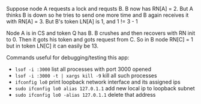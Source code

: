 Suppose node A requests a lock and requsts B. B now has RN[A] = 2. But A thinks B is down so he tries to send one more time and B again receives it with RN[A] = 3. But B's token LN[A] is 1, and 1 != 3 - 1

Node A is in CS and token Q has B. B crushes and then recovers with RN init to 0. Then it gots his token and gots request from C. So in B node RN[C] = 1 but in token LN[C] it can easily be 13.

Commands useful for debugging/testing this app:

- `lsof -i :3000` list all processes with port 3000 opened
- `lsof -i :3000 -t | xargs kill -9` kill all such processes
- `ifconfig lo0` print loopback network interface and its assigned ips
- `sudo ifconfig lo0 alias 127.0.1.1` add new local ip to loopback subnet
- `sudo ifconfig lo0 -alias 127.0.1.1` delete that address
